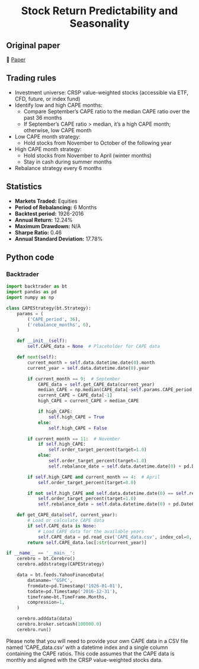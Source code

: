 <div align="center">
  <h1>Stock Return Predictability and Seasonality</h1>
</div>

## Original paper

📕 [Paper](https://papers.ssrn.com/sol3/papers.cfm?abstract_id=3180992)

## Trading rules

- Investment universe: CRSP value-weighted stocks (accessible via ETF, CFD, future, or index fund)
- Identify low and high CAPE months:
    - Compare September’s CAPE ratio to the median CAPE ratio over the past 36 months
    - If September’s CAPE ratio > median, it’s a high CAPE month; otherwise, low CAPE month
- Low CAPE month strategy:
    - Hold stocks from November to October of the following year
- High CAPE month strategy:
    - Hold stocks from November to April (winter months)
    - Stay in cash during summer months
- Rebalance strategy every 6 months

## Statistics

- **Markets Traded:** Equities
- **Period of Rebalancing:** 6 Months
- **Backtest period:** 1926-2016
- **Annual Return:** 12.24%
- **Maximum Drawdown:** N/A
- **Sharpe Ratio:** 0.46
- **Annual Standard Deviation:** 17.78%

## Python code

### Backtrader

```python
import backtrader as bt
import pandas as pd
import numpy as np

class CAPEStrategy(bt.Strategy):
    params = (
        ('CAPE_period', 36),
        ('rebalance_months', 6),
    )

    def __init__(self):
        self.CAPE_data = None  # Placeholder for CAPE data

    def next(self):
        current_month = self.data.datetime.date(0).month
        current_year = self.data.datetime.date(0).year

        if current_month == 9:  # September
            CAPE_data = self.get_CAPE_data(current_year)
            median_CAPE = np.median(CAPE_data[-self.params.CAPE_period:])
            current_CAPE = CAPE_data[-1]
            high_CAPE = current_CAPE > median_CAPE

            if high_CAPE:
                self.high_CAPE = True
            else:
                self.high_CAPE = False

        if current_month == 11:  # November
            if self.high_CAPE:
                self.order_target_percent(target=1.0)
            else:
                self.order_target_percent(target=1.0)
                self.rebalance_date = self.data.datetime.date(0) + pd.DateOffset(months=self.params.rebalance_months)

        if self.high_CAPE and current_month == 4:  # April
            self.order_target_percent(target=0.0)

        if not self.high_CAPE and self.data.datetime.date(0) == self.rebalance_date:
            self.order_target_percent(target=1.0)
            self.rebalance_date = self.data.datetime.date(0) + pd.DateOffset(months=self.params.rebalance_months)

    def get_CAPE_data(self, current_year):
        # Load or calculate CAPE data
        if self.CAPE_data is None:
            # Load CAPE data for the available years
            self.CAPE_data = pd.read_csv('CAPE_data.csv', index_col=0, parse_dates=True)
        return self.CAPE_data.loc[:str(current_year)]

if __name__ == '__main__':
    cerebro = bt.Cerebro()
    cerebro.addstrategy(CAPEStrategy)

    data = bt.feeds.YahooFinanceData(
        dataname='^GSPC',
        fromdate=pd.Timestamp('1926-01-01'),
        todate=pd.Timestamp('2016-12-31'),
        timeframe=bt.TimeFrame.Months,
        compression=1,
    )

    cerebro.adddata(data)
    cerebro.broker.setcash(100000.0)
    cerebro.run()
```

Please note that you will need to provide your own CAPE data in a CSV file named ‘CAPE_data.csv’ with a datetime index and a single column containing the CAPE ratios. This code assumes that the CAPE data is monthly and aligned with the CRSP value-weighted stocks data.